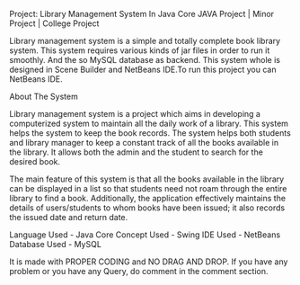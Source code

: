 Project: Library Management System In Java
Core JAVA Project | Minor Project | College Project

Library management system is a simple and totally complete book library system. 
This system requires various kinds of jar files in order to run it smoothly. 
And the so MySQL database as backend. 
This system whole is designed in Scene Builder and NetBeans IDE.To run this project you can NetBeans IDE.

About The System

Library management system is a project which aims in developing a computerized system to maintain all the daily work of a library. 
This system helps the system to keep the book records. 
The system helps both students and library manager to keep a constant track of all the books available in the library. 
It allows both the admin and the student to search for the desired book.

The main feature of this system is that all the books available in the library can be displayed in a list so that students need not roam 
through the entire library to find a book. Additionally, the application effectively maintains the details of users/students to whom books have been issued; 
it also records the issued date and return date.

Language Used -  Java Core 
Concept Used - Swing
IDE Used - NetBeans
Database Used - MySQL

It is made with PROPER CODING and NO DRAG AND DROP. If you have any problem or you have any Query, do comment in the comment section.





